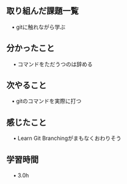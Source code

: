 ## 取り組んだ課題一覧
           
 　• gitに触れながら学ぶ
    
## 分かったこと

　 • コマンドをただうつのは辞める

## 次やること　
           
 　• gitのコマンドを実際に打つ

## 感じたこと

　 • Learn Git Branchingがまもなくおわりそう

## 学習時間

　 • 3.0h